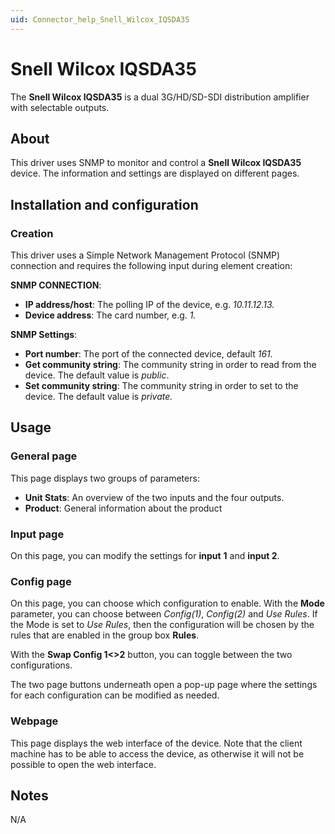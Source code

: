 ```yaml
---
uid: Connector_help_Snell_Wilcox_IQSDA35
---
```


# Snell Wilcox IQSDA35

The **Snell Wilcox IQSDA35** is a dual 3G/HD/SD-SDI distribution amplifier with selectable outputs.

## About

This driver uses SNMP to monitor and control a **Snell Wilcox IQSDA35** device. The information and settings are displayed on different pages.

## Installation and configuration

### Creation

This driver uses a Simple Network Management Protocol (SNMP) connection and requires the following input during element creation:

**SNMP CONNECTION**:

- **IP address/host**: The polling IP of the device, e.g. *10.11.12.13.*
- **Device address**: The card number, e.g. *1.*

**SNMP Settings**:

- **Port number**: The port of the connected device, default *161.*
- **Get community string**: The community string in order to read from the device. The default value is *public*.
- **Set community string**: The community string in order to set to the device. The default value is *private.*

## Usage

### General page

This page displays two groups of parameters:

- **Unit Stats**: An overview of the two inputs and the four outputs.
- **Product**: General information about the product

### Input page

On this page, you can modify the settings for **input** **1** and **input 2**.

### Config page

On this page, you can choose which configuration to enable. With the **Mode** parameter, you can choose between *Config(1)*, *Config(2)* and *Use Rules*. If the Mode is set to *Use Rules*, then the configuration will be chosen by the rules that are enabled in the group box **Rules**.

With the **Swap Config 1\<\>2** button, you can toggle between the two configurations.

The two page buttons underneath open a pop-up page where the settings for each configuration can be modified as needed.

### Webpage

This page displays the web interface of the device. Note that the client machine has to be able to access the device, as otherwise it will not be possible to open the web interface.

## Notes

N/A
